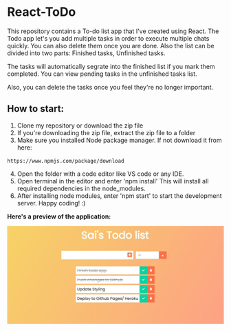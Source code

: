 # React-ToDo

This repository contains a To-do list app that I've created using React. The Todo app let's you add multiple tasks in order to execute multiple chats quickly. You can also delete them once you are done. Also the list can be divided into two parts: Finished tasks, Unfinished tasks. 

The tasks will automatically segrate into the finished list if you mark them completed.
You can view pending tasks in the unfinished tasks list.

Also, you can delete the tasks once you feel they're no longer important.<br>

## How to start:

1. Clone my repository or download the zip file
2. If you're downloading the zip file, extract the zip file to a folder
3. Make sure you installed Node package manager. If not download it from here:
 ```
 https://www.npmjs.com/package/download
```
4. Open the folder with a code editor like VS code or any IDE.
5. Open terminal in the editor and enter 'npm install' 
This will install all required dependencies in the node_modules. 
6. After installing node modules, enter 'npm start' to start the development server. Happy coding! :)



**Here's a preview of the application:**

![alt text](https://github.com/Dantusaikamal/React-ToDo/blob/main/preview/todo%20preview.JPG?raw=true)


